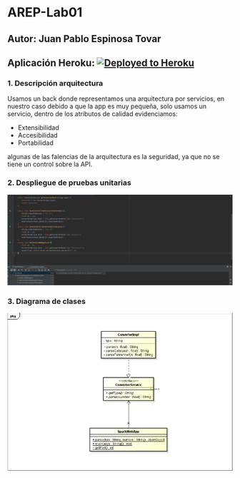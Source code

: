 # AREP-Lab01

## Autor: Juan Pablo Espinosa Tovar

## Aplicación Heroku:  [![Deployed to Heroku](https://www.herokucdn.com/deploy/button.png)](https://powerful-garden-62570.herokuapp.com)



### 1. Descripción arquitectura

Usamos un back donde representamos una arquitectura por servicios,
en nuestro caso debido a que la app es muy pequeña, solo usamos un 
servicio, dentro de los atributos de calidad evidenciamos:

- Extensibilidad
- Accesibilidad
- Portabilidad

algunas de las falencias de la arquitectura es la seguridad, ya que
no se tiene un control sobre la API.

### 2. Despliegue de pruebas unitarias

![](images/unitTestService.png)

### 3. Diagrama de clases

![](images/classDiagram.png)

